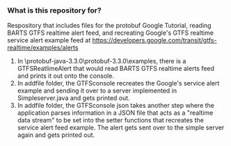 
### What is this repository for? ###

Respository that includes files for the protobuf Google Tutorial, reading BARTS GTFS realtime alert feed, and recreating Google's GTFS realtime service alert example feed at https://developers.google.com/transit/gtfs-realtime/examples/alerts
1. In \protobuf-java-3.3.0\protobuf-3.3.0\examples, there is a GTFSReatlimeAlert that would read BARTS GTFS realtime alerts feed and prints it out onto the console.
2. In addfile folder, the GTFSconsole recreates the Google's service alert example and sending it over to a server implemented in Simpleserver.java and gets printed out.
3. In addfile folder, the GTFSconsole json takes another step where the application parses information in a JSON file that acts as a "realtime data stream" to be set into the setter functions that recreates the service alert feed example. The alert gets sent over to the simple server again and gets printed out. 
